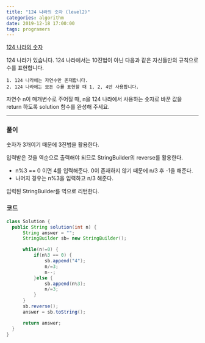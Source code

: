 ```yaml
---
title: "124 나라의 숫자 (level2)"
categories: algorithm
date: 2019-12-18 17:00:00
tags: programers
---
```


[124 나라의 숫자](https://programmers.co.kr/learn/courses/30/lessons/12899)

124 나라가 있습니다. 124 나라에서는 10진법이 아닌 다음과 같은 자신들만의 규칙으로 수를 표현합니다.

	1. 124 나라에는 자연수만 존재합니다.
	2. 124 나라에는 모든 수를 표현할 때 1, 2, 4만 사용합니다.

자연수 n이 매개변수로 주어질 때, n을 124 나라에서 사용하는 숫자로 바꾼 값을 return 하도록 solution 함수를 완성해 주세요.

---

### 풀이

숫자가 3개이기 때문에 3진법을 활용한다.

입력받은 것을 역순으로 출력해야 되므로 StringBuilder의 reverse를 활용한다.

- n%3 == 0 이면 4를 입력해준다. 0이 존재하지 않기 때문에 n/3 후 -1을 해준다.
- 나머지 경우는 n%3을 입력하고 n/3 해준다.

입력된 StringBuilder를 역으로 리턴한다.

### 코드
```java
class Solution {
  public String solution(int n) {
      String answer = "";
      StringBuilder sb= new StringBuilder();

      while(n!=0) {
          if(n%3 == 0) {
              sb.append("4");
              n/=3;
              n--;
          }else {
              sb.append(n%3);
              n/=3;
          }
      }
      sb.reverse();
      answer = sb.toString();

      return answer;
  }
}
```
